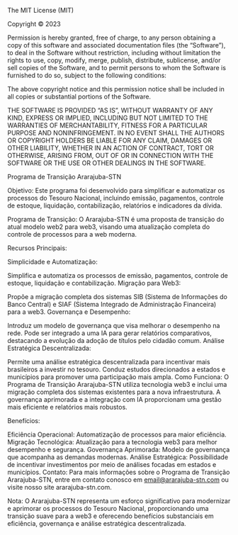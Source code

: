 The MIT License (MIT)


    
Copyright © 2023 <copyright holders>


    
Permission is hereby granted, free of charge, to any person obtaining a copy
      of this software and associated documentation files (the “Software”), to deal
      in the Software without restriction, including without limitation the rights
      to use, copy, modify, merge, publish, distribute, sublicense, and/or sell
      copies of the Software, and to permit persons to whom the Software is
      furnished to do so, subject to the following conditions:


    
The above copyright notice and this permission notice shall be included in
      all copies or substantial portions of the Software.


    
THE SOFTWARE IS PROVIDED “AS IS”, WITHOUT WARRANTY OF ANY KIND, EXPRESS OR
      IMPLIED, INCLUDING BUT NOT LIMITED TO THE WARRANTIES OF MERCHANTABILITY,
      FITNESS FOR A PARTICULAR PURPOSE AND NONINFRINGEMENT. IN NO EVENT SHALL THE
      AUTHORS OR COPYRIGHT HOLDERS BE LIABLE FOR ANY CLAIM, DAMAGES OR OTHER
      LIABILITY, WHETHER IN AN ACTION OF CONTRACT, TORT OR OTHERWISE, ARISING FROM,
      OUT OF OR IN CONNECTION WITH THE SOFTWARE OR THE USE OR OTHER DEALINGS IN
      THE SOFTWARE.


Programa de Transição Ararajuba-STN

Objetivo:
Este programa foi desenvolvido para simplificar e automatizar os processos do Tesouro Nacional, incluindo emissão, pagamentos, controle de estoque, liquidação, contabilização, relatórios e indicadores da dívida.

Programa de Transição:
O Ararajuba-STN é uma proposta de transição do atual modelo web2 para web3, visando uma atualização completa do controle de processos para a web moderna.

Recursos Principais:

Simplicidade e Automatização:

Simplifica e automatiza os processos de emissão, pagamentos, controle de estoque, liquidação e contabilização.
Migração para Web3:

Propõe a migração completa dos sistemas SIB (Sistema de Informações do Banco Central) e SIAF (Sistema Integrado de Administração Financeira) para a web3.
Governança e Desempenho:

Introduz um modelo de governança que visa melhorar o desempenho na rede.
Pode ser integrado a uma IA para gerar relatórios comparativos, destacando a evolução da adoção de títulos pelo cidadão comum.
Análise Estratégica Descentralizada:

Permite uma análise estratégica descentralizada para incentivar mais brasileiros a investir no tesouro.
Conduz estudos direcionados a estados e municípios para promover uma participação mais ampla.
Como Funciona:
O Programa de Transição Ararajuba-STN utiliza tecnologia web3 e inclui uma migração completa dos sistemas existentes para a nova infraestrutura. A governança aprimorada e a integração com IA proporcionam uma gestão mais eficiente e relatórios mais robustos.

Benefícios:

Eficiência Operacional: Automatização de processos para maior eficiência.
Migração Tecnológica: Atualização para a tecnologia web3 para melhor desempenho e segurança.
Governança Aprimorada: Modelo de governança que acompanha as demandas modernas.
Análise Estratégica: Possibilidade de incentivar investimentos por meio de análises focadas em estados e municípios.
Contato:
Para mais informações sobre o Programa de Transição Ararajuba-STN, entre em contato conosco em email@ararajuba-stn.com ou visite nosso site ararajuba-stn.com.

Nota:
O Ararajuba-STN representa um esforço significativo para modernizar e aprimorar os processos do Tesouro Nacional, proporcionando uma transição suave para a web3 e oferecendo benefícios substanciais em eficiência, governança e análise estratégica descentralizada.





